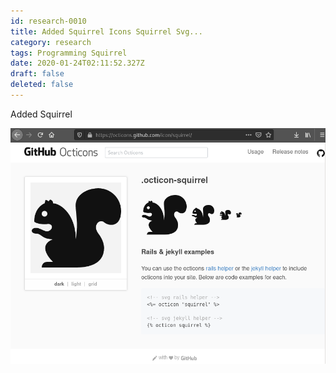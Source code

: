```yaml
---
id: research-0010
title: Added Squirrel Icons Squirrel Svg...
category: research
tags: Programming Squirrel
date: 2020-01-24T02:11:52.327Z
draft: false
deleted: false
---
```


Added Squirrel

![Squirrel](image/research-0010-squirrel.png)
